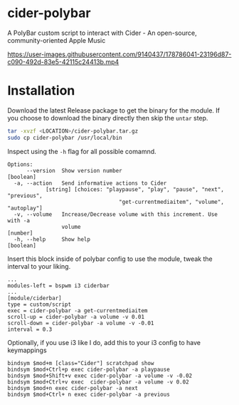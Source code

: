 # cider-polybar
A PolyBar custom script to interact with Cider - An open-source, community-oriented Apple Music



https://user-images.githubusercontent.com/9140437/178786041-23196d87-c090-492d-83e5-42115c24413b.mp4



# Installation
Download the latest Release package to get the binary for the module. If you choose to download the binary directly then skip the `untar` step.  
```bash
tar -xvzf <LOCATION>/cider-polybar.tar.gz
sudo cp cider-polybar /usr/local/bin
```
Inspect using the `-h` flag for all possible comamnd. 
``` 
Options:
      --version  Show version number                                   [boolean]
  -a, --action   Send informative actions to Cider
            [string] [choices: "playpause", "play", "pause", "next", "previous",
                                   "get-currentmediaitem", "volume", "autoplay"]
  -v, --volume   Increase/Decrease volume with this increment. Use with -a
                 volume                                                 [number]
  -h, --help     Show help                                             [boolean]
```

Insert this block inside of polybar config to use the module, tweak the interval to your liking. 
```
...
modules-left = bspwm i3 ciderbar
...
[module/ciderbar]
type = custom/script
exec = cider-polybar -a get-currentmediaitem
scroll-up = cider-polybar -a volume -v 0.01
scroll-down = cider-polybar -a volume -v -0.01
interval = 0.3
```

Optionally, if you use i3 like I do, add this to your i3 config to have keymappings
```
bindsym $mod+m [class="Cider"] scratchpad show
bindsym $mod+Ctrl+p exec cider-polybar -a playpause
bindsym $mod+Shift+v exec cider-polybar -a volume -v -0.02
bindsym $mod+Ctrl+v exec  cider-polybar -a volume -v 0.02
bindsym $mod+n exec cider-polybar -a next
bindsym $mod+Ctrl+ n exec cider-polybar -a previous
```

